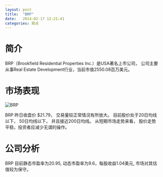 ```yaml
---
layout: post
title:  "BRP"
date:   2014-02-17 12:21:41
categories: 观点
---
```


# 简介
BRP（Brookfield Residential Properties Inc.）是USA著名上市公司，
公司主要从事Real Estate Development行业，当前市值2550.08百万美元。

# 市场表现

![BRP](http://finviz.com/chart.ashx?t=BRP&ty=c&ta=1&p=d&s=l)

BRP 昨日收盘价 $21.79，
交易量较正常情况有所放大。
目前股价处于20日均线以下，
50日均线以下，
并且接近200日均线。
从短期市场走势来看，
股价走势平稳，投资者应减少无谓的操作。

# 公司分析
BRP 目前静态市盈率为20.95, 动态市盈率为9.6，每股收益1.04美元,
市场对其估值较为保守。
